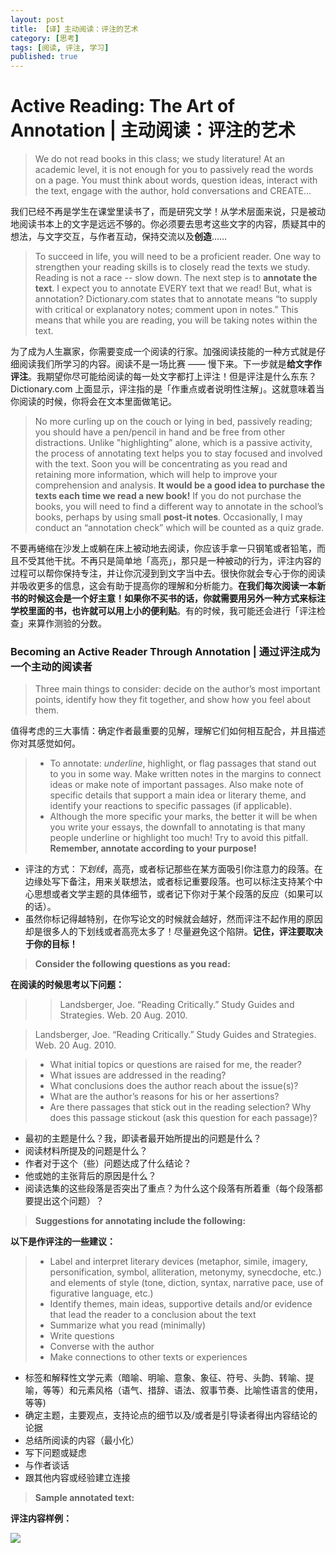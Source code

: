 ```yaml
---
layout: post
title: 【译】主动阅读：评注的艺术
category: [思考]
tags: [阅读, 评注, 学习]
published: true
---
```


# Active Reading: The Art of Annotation | 主动阅读：评注的艺术

> We do not read books in this class; we study literature! At an academic level, it is not enough for you to passively read the words on a page. You must think about words, question ideas, interact with the text, engage with the author, hold conversations and CREATE...

我们已经不再是学生在课堂里读书了，而是研究文学！从学术层面来说，只是被动地阅读书本上的文字是远远不够的。你必须要去思考这些文字的内容，质疑其中的想法，与文字交互，与作者互动，保持交流以及**创造**……

> To succeed in life, you will need to be a proficient reader. One way to strengthen your reading skills is to closely read the texts we study. Reading is not a race -- slow down. The next step is to **annotate the text**. I expect you to annotate EVERY text that we read! But, what is annotation? Dictionary.com states that to annotate means “to supply with critical or explanatory notes; comment upon in notes.” This means that while you are reading, you will be taking notes within the text.

为了成为人生赢家，你需要变成一个阅读的行家。加强阅读技能的一种方式就是仔细阅读我们所学习的内容。阅读不是一场比赛 —— 慢下来。下一步就是**给文字作评注**。我期望你尽可能给阅读的每一处文字都打上评注！但是评注是什么东东？Dictionary.com 上面显示，评注指的是「作重点或者说明性注解」。这就意味着当你阅读的时候，你将会在文本里面做笔记。

> No more curling up on the couch or lying in bed, passively reading; you should have a pen/pencil in hand and be free from other distractions. Unlike "highlighting” alone, which is a passive activity, the process of annotating text helps you to stay focused and involved with the text. Soon you will be concentrating as you read and retaining more information, which will help to improve your comprehension and analysis. **It would be a good idea to purchase the texts each time we read a new book!** If you do not purchase the books, you will need to find a different way to annotate in the school’s books, perhaps by using small **post-it notes**. Occasionally, I may conduct an “annotation check” which will be counted as a quiz grade.

不要再蜷缩在沙发上或躺在床上被动地去阅读，你应该手拿一只钢笔或者铅笔，而且不受其他干扰。不再只是简单地「高亮」，那只是一种被动的行为，评注内容的过程可以帮你保持专注，并让你沉浸到到文字当中去。很快你就会专心于你的阅读并吸收更多的信息，这会有助于提高你的理解和分析能力。**在我们每次阅读一本新书的时候这会是一个好主意！**如果你不买书的话，你就需要用另外一种方式来标注学校里面的书，也许就可以用上小的**便利贴**。有的时候，我可能还会进行「评注检查」来算作测验的分数。

### Becoming an Active Reader Through Annotation | 通过评注成为一个主动的阅读者

> Three main things to consider: decide on the author’s most important points, identify how they fit together, and show how you feel about them.

值得考虑的三大事情：确定作者最重要的见解，理解它们如何相互配合，并且描述你对其感觉如何。

> - To annotate: _underline_, highlight, or flag passages that stand out to you in some way. Make written notes in the margins to connect ideas or make note of important passages. Also make note of specific details that support a main idea or literary theme, and identify your reactions to specific passages (if applicable).
> - Although the more specific your marks, the better it will be when you write your essays, the downfall to annotating is that many people underline or highlight too much! Try to avoid this pitfall. **Remember, annotate according to your purpose!**

- 评注的方式：_下划线_，高亮，或者标记那些在某方面吸引你注意力的段落。在边缘处写下备注，用来关联想法，或者标记重要段落。也可以标注支持某个中心思想或者文学主题的具体细节，或者记下你对于某个段落的反应（如果可以的话）。
- 虽然你标记得越特别，在你写论文的时候就会越好，然而评注不起作用的原因却是很多人的下划线或者高亮太多了！尽量避免这个陷阱。**记住，评注要取决于你的目标！**

> **Consider the following questions as you read:**

**在阅读的时候思考以下问题：**

> > Landsberger, Joe. “Reading Critically.” Study Guides and Strategies. Web. 20 Aug. 2010.

> Landsberger, Joe. “Reading Critically.” Study Guides and Strategies. Web. 20 Aug. 2010.

> - What initial topics or questions are raised for me, the reader?
> - What issues are addressed in the reading?
> - What conclusions does the author reach about the issue(s)?
> - What are the author’s reasons for his or her assertions?
> - Are there passages that stick out in the reading selection? Why does this passage stickout (ask this question for each passage)?

- 最初的主题是什么？我，即读者最开始所提出的问题是什么？
- 阅读材料所提及的问题是什么？
- 作者对于这个（些）问题达成了什么结论？
- 他或她的主张背后的原因是什么？
- 阅读选集的这些段落是否突出了重点？为什么这个段落有所着重（每个段落都要提出这个问题）？

> **Suggestions for annotating include the following:**

**以下是作评注的一些建议：**

> - Label and interpret literary devices (metaphor, simile, imagery, personification, symbol, alliteration, metonymy, synecdoche, etc.) and elements of style (tone, diction, syntax, narrative pace, use of figurative language, etc.)
> - Identify themes, main ideas, supportive details and/or evidence that lead the reader to a conclusion about the text
> - Summarize what you read (minimally)
> - Write questions
> - Converse with the author
> - Make connections to other texts or experiences

- 标签和解释性文学元素（暗喻、明喻、意象、象征、符号、头韵、转喻、提喻，等等）和元素风格（语气、措辞、语法、叙事节奏、比喻性语言的使用，等等)
- 确定主题，主要观点，支持论点的细节以及/或者是引导读者得出内容结论的论据
- 总结所阅读的内容（最小化）
- 写下问题或疑虑
- 与作者谈话
- 跟其他内容或经验建立连接

> **Sample annotated text:**

**评注内容样例：**

![](https://jimmylv.github.io/images/2019/006tNbRwgy1fw2b90bv9gj30zk0s6aia.jpg)
